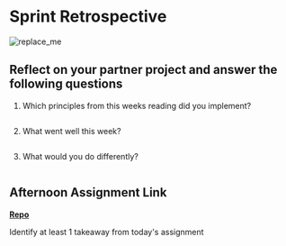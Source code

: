 # Sprint Retrospective

![replace_me](https://codeworks.blob.core.windows.net/public/assets/img/illustrations/placeholder.svg)

## Reflect on your partner project and answer the following questions

1. Which principles from this weeks reading did you implement?
```

```
2. What went well this week?
```

```
3. What would you do differently?
```

```
## Afternoon Assignment Link

**[Repo](https://github.com/ksquaredcoding/<ASSIGNMENT_REPO>)**

Identify at least 1 takeaway from today's assignment
```

```